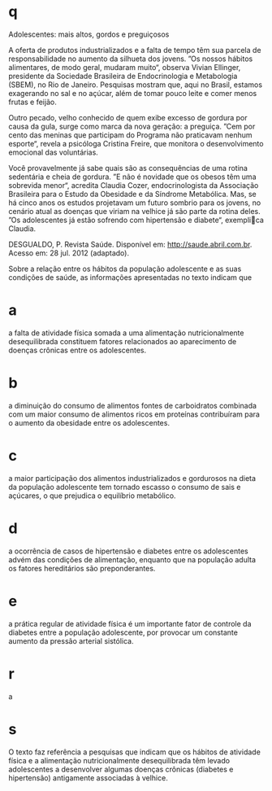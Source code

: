 # q
Adolescentes: mais altos, gordos e preguiçosos

A oferta de produtos industrializados e a falta de tempo têm sua parcela de responsabilidade no aumento da silhueta dos jovens. ”Os nossos hábitos alimentares, de modo geral, mudaram muito“, observa Vivian Ellinger, presidente da Sociedade Brasileira de Endocrinologia e Metabologia (SBEM), no Rio de Janeiro. Pesquisas mostram que, aqui no Brasil, estamos exagerando no sal e no açúcar, além de tomar pouco leite e comer menos frutas e feijão.

Outro pecado, velho conhecido de quem exibe excesso de gordura por causa da gula, surge como marca da nova geração: a preguiça. ”Cem por cento das meninas que participam do Programa não praticavam nenhum esporte“, revela a psicóloga Cristina Freire, que monitora o desenvolvimento emocional das voluntárias.

Você provavelmente já sabe quais são as consequências de uma rotina sedentária e cheia de gordura. ”E não é novidade que os obesos têm uma sobrevida menor“, acredita Claudia Cozer, endocrinologista da Associação Brasileira para o Estudo da Obesidade e da Síndrome Metabólica. Mas, se há cinco anos os estudos projetavam um futuro sombrio para os jovens, no cenário atual as doenças que viriam na velhice já são parte da rotina deles. ”Os adolescentes já estão sofrendo com hipertensão e diabete“, exemplica Claudia.

DESGUALDO, P. Revista Saúde. Disponível em: http://saude.abril.com.br. Acesso em: 28 jul. 2012 (adaptado).

Sobre a relação entre os hábitos da população adolescente e as suas condições de saúde, as informações apresentadas no texto indicam que

# a
a falta de atividade física somada a uma alimentação nutricionalmente desequilibrada constituem fatores relacionados ao aparecimento de doenças crônicas entre os adolescentes.

# b
a diminuição do consumo de alimentos fontes de carboidratos combinada com um maior consumo de alimentos ricos em proteínas contribuíram para o aumento da obesidade entre os adolescentes.

# c
a maior participação dos alimentos industrializados e gordurosos na dieta da população adolescente tem tornado escasso o consumo de sais e açúcares, o que prejudica o equilíbrio metabólico.

# d
a ocorrência de casos de hipertensão e diabetes entre os adolescentes advém das condições de alimentação, enquanto que na população adulta os fatores hereditários são preponderantes.

# e
a prática regular de atividade física é um importante fator de controle da diabetes entre a população adolescente, por provocar um constante aumento da pressão arterial sistólica.

# r
a

# s
O texto faz referência a pesquisas que indicam que os hábitos de atividade física e a alimentação nutricionalmente desequilibrada têm levado adolescentes a desenvolver algumas doenças crônicas (diabetes e hipertensão) antigamente associadas à velhice.
